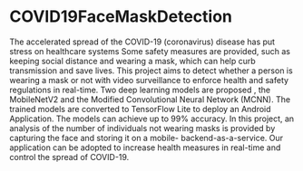 # COVID19FaceMaskDetection
The accelerated spread of the COVID-19
(coronavirus) disease has put stress on healthcare systems
Some safety measures are provided, such as keeping social
distance and wearing a mask, which can help curb
transmission and save lives. This project aims to detect whether
a person is wearing a mask or not with video surveillance to
enforce health and safety regulations in real-time. Two deep learning models are proposed
, the MobileNetV2 and the Modified Convolutional
Neural Network (MCNN). The trained models are converted to
TensorFlow Lite to deploy an Android Application. The
models can achieve up to 99% accuracy. In this project, an
analysis of the number of individuals not wearing masks is
provided by capturing the face and storing it on a mobile-
backend-as-a-service. Our application can be adopted to
increase health measures in real-time and control the spread of
COVID-19.
